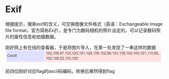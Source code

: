 # Exif

根据提示，搜索exif的含义，可交换图像文件格式（英语：Exchangeable image file format，官方简称*Exif*），是专门为数码相机的照片设定的，可以记录数码照片的属性信息和拍摄数据。

刚好网上有在线的查看器，于是将图片导入，在某一处发现了一串这样的数据![](/image/exif.png)

前四位刚好对应flag的ascii码编码，转换后果然得到flag